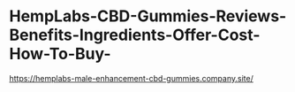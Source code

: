 # HempLabs-CBD-Gummies-Reviews-Benefits-Ingredients-Offer-Cost-How-To-Buy-
https://hemplabs-male-enhancement-cbd-gummies.company.site/
